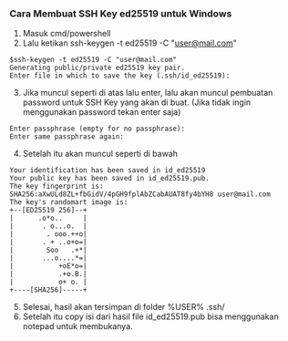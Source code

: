 ### Cara Membuat SSH Key ed25519 untuk Windows
1. Masuk cmd/powershell 
2. Lalu ketikan ssh-keygen -t ed25519 -C "user@mail.com"

```console
$ssh-keygen -t ed25519 -C "user@mail.com"
Generating public/private ed25519 key pair.
Enter file in which to save the key (.ssh/id_ed25519):
```
3. Jika muncul seperti di atas lalu enter, lalu akan muncul pembuatan password untuk SSH Key yang akan di buat. (Jika tidak ingin menggunakan password tekan enter saja)
```console
Enter passphrase (empty for no passphrase):
Enter same passphrase again:
```
4. Setelah itu akan muncul seperti di bawah
```console
Your identification has been saved in id_ed25519
Your public key has been saved in id_ed25519.pub.
The key fingerprint is:
SHA256:aXwULd8ZL+fbGidV/4pGH9fplAbZCabAUAT8fy4bYH8 user@mail.com
The key's randomart image is:
+--[ED25519 256]--+
|      .o*o..     |
|       . o...o.  |
|        . ooo.++o|
|       . + ..o+o=|
|        Soo   .+*|
|       ...o....*=|
|           +oE*o=|
|           .+o.B.|
|           o+ o. |
+----[SHA256]-----+
```
5. Selesai, hasil akan tersimpan di folder %USER% .ssh/
6. Setelah itu copy isi dari hasil file id_ed25519.pub bisa menggunakan notepad untuk membukanya.
